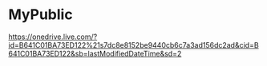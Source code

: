 # MyPublic
https://onedrive.live.com/?id=B641C01BA73ED122%21s7dc8e8152be9440cb6c7a3ad156dc2ad&cid=B641C01BA73ED122&sb=lastModifiedDateTime&sd=2
